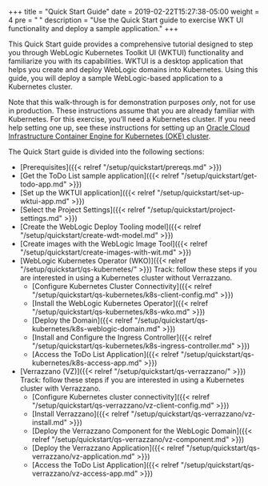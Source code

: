 +++
title = "Quick Start Guide"
date = 2019-02-22T15:27:38-05:00
weight = 4
pre = "<b> </b>"
description = "Use the Quick Start guide to exercise WKT UI functionality and deploy a sample application."
+++

This Quick Start guide provides a comprehensive tutorial designed to step you through WebLogic Kubernetes Toolkit UI (WKTUI)
functionality and familiarize you with its capabilities. WKTUI is a desktop application that helps you create and deploy WebLogic
domains into Kubernetes. Using this guide, you will deploy a sample WebLogic-based application to a Kubernetes cluster.

Note that this walk-through is for demonstration purposes _only_, not for use in production. These instructions assume that you are already familiar with Kubernetes.
For this exercise, you’ll need a Kubernetes cluster. If you need help setting one up, see these instructions for setting up an [Oracle Cloud Infrastructure
Container Engine for Kubernetes (OKE) cluster](https://docs.oracle.com/en-us/iaas/Content/ContEng/Concepts/contengoverview.htm).

The Quick Start guide is divided into the following sections:

- [Prerequisites]({{< relref "/setup/quickstart/prereqs.md" >}})
- [Get the ToDo List sample application]({{< relref "/setup/quickstart/get-todo-app.md" >}})
- [Set up the WKTUI application]({{< relref "/setup/quickstart/set-up-wktui-app.md" >}})
- [Select the Project Settings]({{< relref "/setup/quickstart/project-settings.md" >}})
- [Create the WebLogic Deploy Tooling model]({{< relref "/setup/quickstart/create-wdt-model.md" >}})
- [Create images with the WebLogic Image Tool]({{< relref "/setup/quickstart/create-images-with-wit.md" >}})
- [WebLogic Kubernetes Operator (WKO)]({{< relref "/setup/quickstart/qs-kubernetes/" >}}) Track: follow these steps if you are interested in using a Kubernetes cluster without Verrazzano.
  - [Configure Kubernetes Cluster Connectivity]({{< relref "/setup/quickstart/qs-kubernetes/k8s-client-config.md" >}})
  - [Install the WebLogic Kubernetes Operator]({{< relref "/setup/quickstart/qs-kubernetes/k8s-wko.md" >}})
  - [Deploy the Domain]({{< relref "/setup/quickstart/qs-kubernetes/k8s-weblogic-domain.md" >}})
  - [Install and Configure the Ingress Controller]({{< relref "/setup/quickstart/qs-kubernetes/k8s-ingress-controller.md" >}})
  - [Access the ToDo List Application]({{< relref "/setup/quickstart/qs-kubernetes/k8s-access-app.md" >}})
- [Verrazzano (VZ)]({{< relref "/setup/quickstart/qs-verrazzano/" >}}) Track: follow these steps if you are interested in using a Kubernetes cluster with Verrazzano.
  - [Configure Kubernetes cluster connectivity]({{< relref "/setup/quickstart/qs-verrazzano/vz-client-config.md" >}})
  - [Install Verrazzano]({{< relref "/setup/quickstart/qs-verrazzano/vz-install.md" >}})
  - [Deploy the Verrazzano Component for the WebLogic Domain]({{< relref "/setup/quickstart/qs-verrazzano/vz-component.md" >}})
  - [Deploy the Verrazzano Application]({{< relref "/setup/quickstart/qs-verrazzano/vz-application.md" >}})
  - [Access the ToDo List Application]({{< relref "/setup/quickstart/qs-verrazzano/vz-access-app.md" >}})
